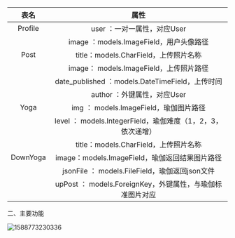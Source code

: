 |   表名   |                            属性                             |
| :------: | :---------------------------------------------------------: |
| Profile  |                 user ：一对一属性，对应User                 |
|          |           image ：models.ImageField，用户头像路径           |
|   Post   |            title：models.CharField，上传照片名称            |
|          |           image： models.ImageField，上传照片路径           |
|          |       date_published ：models.DateTimeField，上传时间       |
|          |                 author ：外键属性，对应User                 |
|   Yoga   |           img ： models.ImageField，瑜伽图片路径            |
|          | level ： models.IntegerField，瑜伽难度（1，2，3，依次递增） |
|          |            title：models.CharField，上传照片名称            |
| DownYoga |       image：models.ImageField，瑜伽返回结果图片路径        |
|          |       jsonFile ： models.FileField，瑜伽返回json文件        |
|          |  upPost ： models.ForeignKey，外键属性，与瑜伽标准图片对应  |

二、主要功能

![1588773230336](C:\Users\Cennires\AppData\Local\Temp\1588773230336.png)

